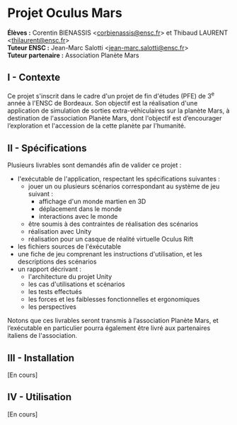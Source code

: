 # Projet Oculus Mars

**Élèves :** Corentin BIENASSIS <[corbienassis@ensc.fr](mailto:corbienassis@ensc.fr)> et Thibaud LAURENT <[thilaurent@ensc.fr](mailto:thilaurent@ensc.fr)><br/>
**Tuteur ENSC :** Jean-Marc Salotti <[jean-marc.salotti@ensc.fr](mailto:jean-marc.salotti@ensc.fr)><br/>
**Tuteur partenaire :** Association Planète Mars

## I - Contexte

Ce projet s'inscrit dans le cadre d'un projet de fin d'études (PFE) de 3<sup>e</sup> année à l'ENSC de Bordeaux. Son objectif est la réalisation d'une application de simulation de sorties extra-véhiculaires sur la planète Mars, à destination de l'association Planète Mars, dont l'objectif est d’encourager l’exploration et l'accession de la cette planète par l'humanité.

## II - Spécifications

Plusieurs livrables sont demandés afin de valider ce projet :

- l'exécutable de l'application, respectant les spécifications suivantes :
	- jouer un ou plusieurs scénarios correspondant au système de jeu suivant :
		- affichage d'un monde martien en 3D
		- déplacement dans le monde
		- interactions avec le monde
	- être soumis à des contraintes de réalisation des scénarios
	- réalisation avec Unity
	- réalisation pour un casque de réalité virtuelle Oculus Rift
- les fichiers sources de l'éxécutable
- une fiche de jeu comprenant les instructions d'utilisation, et les descriptions des scénarios
- un rapport décrivant :
	- l'architecture du projet Unity
	- les cas d'utilisations et scénarios
	- les tests effectués
	- les forces et les faiblesses fonctionnelles et ergonomiques
	- les perspectives

Notons que ces livrables seront transmis à l’association Planète Mars, et l’exécutable en particulier pourra
également être livré aux partenaires italiens de l'association.

## III - Installation

[En cours]

## IV - Utilisation

[En cours]
